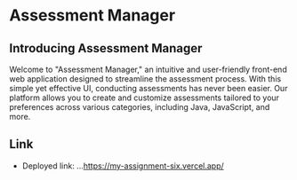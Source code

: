 # Assessment Manager

## Introducing Assessment Manager
Welcome to "Assessment Manager," an intuitive and user-friendly front-end web application designed to streamline the assessment process. With this simple yet effective UI, conducting assessments has never been easier. Our platform allows you to create and customize assessments tailored to your preferences across various categories, including Java, JavaScript, and more.

## Link
* Deployed link: ...https://my-assignment-six.vercel.app/
